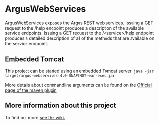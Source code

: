 ArgusWebServices
================
ArgusWebServices exposes the Argus REST web services.  Issuing a GET request to the /help endpoint produces a description of the available service endpoints.  Issuing a GET request to the /\<service\>/help endpoint produces a detailed description of all of the methods that are available on the service endpoint.

## Embedded Tomcat

This project can be started using an embedded Tomcat server:
`java -jar target/argus-webservices-4.0-SNAPSHOT-war-exec.jar`

More details about commandline arguments can be found on the 
[Official page of the maven plugin](http://tomcat.apache.org/maven-plugin-2.1/executable-war-jar.html#Generated_executable_jarwar)

## More information about this project

To find out more [see the wiki.](https://github.com/salesforce/Argus/wiki)
